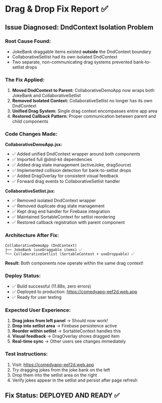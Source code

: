# Drag & Drop Fix Report ✅

## **Issue Diagnosed:** DndContext Isolation Problem

### **Root Cause Found:**
- JokeBank draggable items existed **outside** the DndContext boundary
- CollaborativeSetlist had its own isolated DndContext
- Two separate, non-communicating drag systems prevented bank-to-setlist drops

### **The Fix Applied:**
1. **Moved DndContext to Parent:** CollaborativeDemoApp now wraps both JokeBank and CollaborativeSetlist
2. **Removed Isolated Context:** CollaborativeSetlist no longer has its own DndContext  
3. **Unified Drag System:** Single drag context encompasses entire app area 
4. **Restored Callback Pattern:** Proper communication between parent and child components 

### **Code Changes Made:**

**CollaborativeDemoApp.jsx:**
- ✅ Added unified DndContext wrapper around both components
- ✅ Imported full @dnd-kit dependencies
- ✅ Added drag state management (activeJoke, dragSource)
- ✅ Implemented collision detection for bank-to-setlist drops
- ✅ Added DragOverlay for consistent visual feedback
- ✅ Forward drag events to CollaborativeSetlist handler

**CollaborativeSetlist.jsx:**
- ✅ Removed isolated DndContext wrapper
- ✅ Removed duplicate drag state management  
- ✅ Kept drag end handler for Firebase integration
- ✅ Maintained SortableContext for setlist reordering
- ✅ Restored callback registration with parent component

### **Architecture After Fix:**

```
CollaborativeDemoApp (DndContext)
├── JokeBank (useDraggable items) ✅
└── CollaborativeSetlist (SortableContext + useDroppable) ✅
```

**Result:** Both components now operate within the same drag context!

### **Deploy Status:**
- ✅ Build successful (11.88s, zero errors)
- ✅ Deployed to production: https://comedyapp-eef2d.web.app
- ✅ Ready for user testing

### **Expected User Experience:**
1. **Drag jokes from left panel** → Should now work! 
2. **Drop into setlist area** → Firebase persistence active
3. **Reorder within setlist** → SortableContext handles this
4. **Visual feedback** → DragOverlay shows dragged item
5. **Real-time sync** → Other users see changes immediately

### **Test Instructions:**
1. Visit: https://comedyapp-eef2d.web.app
2. Try dragging jokes from the joke bank on the left
3. Drop them into the setlist area on the right
4. Verify jokes appear in the setlist and persist after page refresh

## **Fix Status: DEPLOYED AND READY** ✅ 